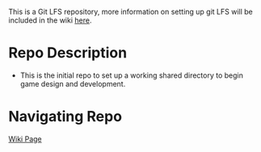This is a Git LFS repository, more information on setting up git LFS will be included in the wiki [here](https://github.com/berrios96sean/game_dev/wiki/Setting-up-git-lfs-(Large-File-Storage)). 

# Repo Description 

* This is the initial repo to set up a working shared directory to begin game design and development. 

# Navigating Repo 

[Wiki Page](https://github.com/berrios96sean/game_dev/wiki) 
